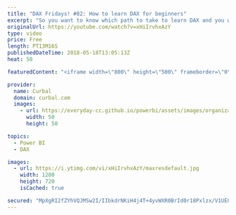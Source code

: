 ```yaml
---
title: "DAX Fridays! #82: How to learn DAX for beginners"
excerpt: "So you want to know which path to take to learn DAX and you want to use my DAX Fridays! videos? No problem, in this video, I have put together a list of the order you could follow to learn DAX based on the function difficulties, the common needs on the report and your previous experience.  But before"
originalUrl: https://youtube.com/watch?v=xHiIrvhxAzY
type: video
price: Free
length: PT13M16S
publishedDateTime: 2018-05-18T13:05:13Z
heat: 50

featuredContent: "<iframe width=\"800\" height=\"500\" frameborder=\"0\" src=\"https://www.youtube.com/embed/xHiIrvhxAzY\" allow=\"accelerometer; autoplay; encrypted-media; gyroscope; picture-in-picture\" allowfullscreen></iframe>"

provider:
  name: Curbal
  domain: curbal.com
  images:
    - url: https://everyday-cc.github.io/powerbi/assets/images/organizations/curbal.com-50x50.jpg
      width: 50
      height: 50

topics:
  - Power BI
  - DAX

images:
  - url: https://i.ytimg.com/vi/xHiIrvhxAzY/maxresdefault.jpg
    width: 1280
    height: 720
    isCached: true

secured: "MpXgRI2fZYhVQJMSw2I/IIbkdrNKiH4j4T+4yvWXR0BrId0r18Pxlzx/V1UE8sJ5b6IQH7mI0Te+LTbPljTpfnAEttHSIojqV5oG6tkYVSQE+Yj7EHIwr253KEf6TQcFaytW6ydWEUX4RK1D2CT25Nms9oFXzZP+uqx2dOMcv9zf5NSWTdwsoJRTlLyXlGmGXNwKdYqOtnRgBoMidRJwZZdJ8F1y9ZHKJZXSfh5bTxINTnDXHE30EF2fdo4xhMJ6ugXyEj/Gt2pAZq7U6XoPrRU00f/h7C1cyLxE8JAgiTi+V1WPMmi+rkteEKwEZpSJdBlByyXfBuIwUiJ62JUWeJQZdJ76EwjbEUODFsn7FeI9Lzn6SHtzynX6H9Yp/60DmRhTAQUIrA+NBiMIF9mT5DfJXtZzsg/RXIV2Eeyp5ks=;0s0lyu95A/LcSkyN93EjEA=="
---
```


